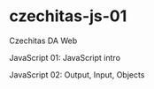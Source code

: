# czechitas-js-01

Czechitas DA Web 

JavaScript 01: JavaScript intro 

JavaScript 02: Output, Input, Objects 
